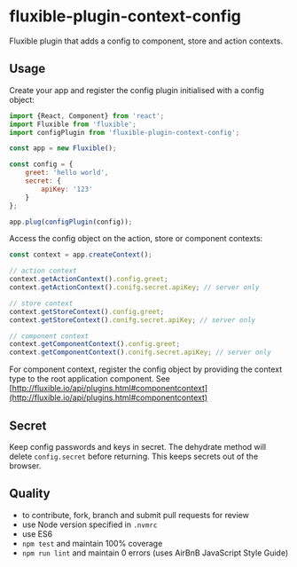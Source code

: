 # fluxible-plugin-context-config

Fluxible plugin that adds a config to component, store and action contexts.

## Usage

Create your app and register the config plugin initialised with a config object:

```javascript
import {React, Component} from 'react';
import Fluxible from 'fluxible';
import configPlugin from 'fluxible-plugin-context-config';

const app = new Fluxible();

const config = {
    greet: 'hello world',
    secret: {
        apiKey: '123'
    }
};

app.plug(configPlugin(config));
```

Access the config object on the action, store or component contexts:

```javascript
const context = app.createContext();

// action context
context.getActionContext().config.greet;
context.getActionContext().conifg.secret.apiKey; // server only

// store context
context.getStoreContext().config.greet;
context.getStoreContext().conifg.secret.apiKey; // server only

// component context
context.getComponentContext().config.greet;
context.getComponentContext().conifg.secret.apiKey; // server only
```

For component context, register the config object by providing the context type to the root application component. See [http://fluxible.io/api/plugins.html#componentcontext](http://fluxible.io/api/plugins.html#componentcontext)

## Secret

Keep config passwords and keys in secret. The dehydrate method will delete `config.secret` before returning. This keeps secrets out of the browser.

## Quality

- to contribute, fork, branch and submit pull requests for review
- use Node version specified in `.nvmrc` 
- use ES6
- `npm test` and maintain 100% coverage
- `npm run lint` and maintain 0 errors (uses AirBnB JavaScript Style Guide)
